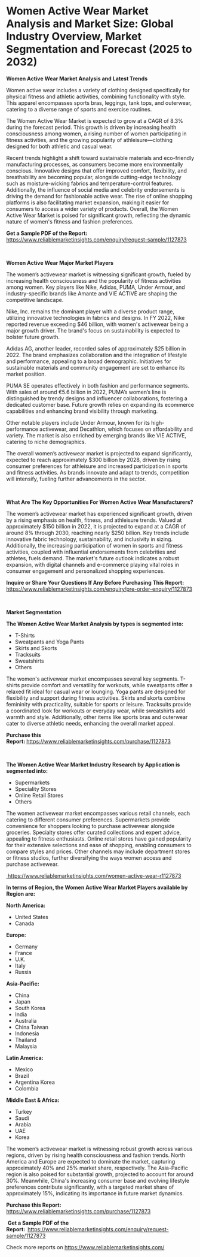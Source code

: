 <p><h1>Women Active Wear Market Analysis and Market Size: Global Industry Overview, Market Segmentation and Forecast (2025 to 2032)</h1></p><p><strong>Women Active Wear Market Analysis and Latest Trends</strong></p>
<p><p>Women active wear includes a variety of clothing designed specifically for physical fitness and athletic activities, combining functionality with style. This apparel encompasses sports bras, leggings, tank tops, and outerwear, catering to a diverse range of sports and exercise routines.</p><p>The Women Active Wear Market is expected to grow at a CAGR of 8.3% during the forecast period. This growth is driven by increasing health consciousness among women, a rising number of women participating in fitness activities, and the growing popularity of athleisure—clothing designed for both athletic and casual wear.</p><p>Recent trends highlight a shift toward sustainable materials and eco-friendly manufacturing processes, as consumers become more environmentally conscious. Innovative designs that offer improved comfort, flexibility, and breathability are becoming popular, alongside cutting-edge technology such as moisture-wicking fabrics and temperature-control features. Additionally, the influence of social media and celebrity endorsements is driving the demand for fashionable active wear. The rise of online shopping platforms is also facilitating market expansion, making it easier for consumers to access a wider variety of products. Overall, the Women Active Wear Market is poised for significant growth, reflecting the dynamic nature of women's fitness and fashion preferences.</p></p>
<p><strong>Get a Sample PDF of the Report:&nbsp;</strong> <a href="https://www.reliablemarketinsights.com/enquiry/request-sample/1127873?utm_campaign=3033&utm_medium=2&utm_source=Github&utm_content=ia&utm_term=06032025&utm_id=women-active-wear">https://www.reliablemarketinsights.com/enquiry/request-sample/1127873</a></p>
<p>&nbsp;</p>
<p><strong>Women Active Wear Major Market Players</strong></p>
<p><p>The women’s activewear market is witnessing significant growth, fueled by increasing health consciousness and the popularity of fitness activities among women. Key players like Nike, Adidas, PUMA, Under Armour, and industry-specific brands like Amante and VIE ACTIVE are shaping the competitive landscape.</p><p>Nike, Inc. remains the dominant player with a diverse product range, utilizing innovative technologies in fabrics and designs. In FY 2022, Nike reported revenue exceeding $46 billion, with women's activewear being a major growth driver. The brand's focus on sustainability is expected to bolster future growth.</p><p>Adidas AG, another leader, recorded sales of approximately $25 billion in 2022. The brand emphasizes collaboration and the integration of lifestyle and performance, appealing to a broad demographic. Initiatives for sustainable materials and community engagement are set to enhance its market position.</p><p>PUMA SE operates effectively in both fashion and performance segments. With sales of around €5.6 billion in 2022, PUMA’s women’s line is distinguished by trendy designs and influencer collaborations, fostering a dedicated customer base. Future growth relies on expanding its ecommerce capabilities and enhancing brand visibility through marketing.</p><p>Other notable players include Under Armour, known for its high-performance activewear, and Decathlon, which focuses on affordability and variety. The market is also enriched by emerging brands like VIE ACTIVE, catering to niche demographics.</p><p>The overall women’s activewear market is projected to expand significantly, expected to reach approximately $300 billion by 2028, driven by rising consumer preferences for athleisure and increased participation in sports and fitness activities. As brands innovate and adapt to trends, competition will intensify, fueling further advancements in the sector.</p></p>
<p>&nbsp;</p>
<p><strong>What Are The Key Opportunities For Women Active Wear Manufacturers?</strong></p>
<p><p>The women’s activewear market has experienced significant growth, driven by a rising emphasis on health, fitness, and athleisure trends. Valued at approximately $150 billion in 2022, it is projected to expand at a CAGR of around 8% through 2030, reaching nearly $250 billion. Key trends include innovative fabric technology, sustainability, and inclusivity in sizing. Additionally, the increasing participation of women in sports and fitness activities, coupled with influential endorsements from celebrities and athletes, fuels demand. The market's future outlook indicates a robust expansion, with digital channels and e-commerce playing vital roles in consumer engagement and personalized shopping experiences.</p></p>
<p><strong>Inquire or Share Your Questions If Any Before Purchasing This Report:</strong> <a href="https://www.reliablemarketinsights.com/enquiry/pre-order-enquiry/1127873?utm_campaign=3033&utm_medium=2&utm_source=Github&utm_content=ia&utm_term=06032025&utm_id=women-active-wear">https://www.reliablemarketinsights.com/enquiry/pre-order-enquiry/1127873</a></p>
<p>&nbsp;</p>
<p><strong>Market Segmentation</strong></p>
<p><strong>The Women Active Wear Market Analysis by types is segmented into:</strong></p>
<p><ul><li>T-Shirts</li><li>Sweatpants and Yoga Pants</li><li>Skirts and Skorts</li><li>Tracksuits</li><li>Sweatshirts</li><li>Others</li></ul></p>
<p><p>The women's activewear market encompasses several key segments. T-shirts provide comfort and versatility for workouts, while sweatpants offer a relaxed fit ideal for casual wear or lounging. Yoga pants are designed for flexibility and support during fitness activities. Skirts and skorts combine femininity with practicality, suitable for sports or leisure. Tracksuits provide a coordinated look for workouts or everyday wear, while sweatshirts add warmth and style. Additionally, other items like sports bras and outerwear cater to diverse athletic needs, enhancing the overall market appeal.</p></p>
<p><strong>Purchase this Report:&nbsp;</strong><a href="https://www.reliablemarketinsights.com/purchase/1127873?utm_campaign=3033&utm_medium=2&utm_source=Github&utm_content=ia&utm_term=06032025&utm_id=women-active-wear">https://www.reliablemarketinsights.com/purchase/1127873</a></p>
<p>&nbsp;</p>
<p><strong>The Women Active Wear Market Industry Research by Application is segmented into:</strong></p>
<p><ul><li>Supermarkets</li><li>Speciality Stores</li><li>Online Retail Stores</li><li>Others</li></ul></p>
<p><p>The women activewear market encompasses various retail channels, each catering to different consumer preferences. Supermarkets provide convenience for shoppers looking to purchase activewear alongside groceries. Specialty stores offer curated collections and expert advice, appealing to fitness enthusiasts. Online retail stores have gained popularity for their extensive selections and ease of shopping, enabling consumers to compare styles and prices. Other channels may include department stores or fitness studios, further diversifying the ways women access and purchase activewear.</p></p>
<p><a href="https://www.reliablemarketinsights.com/women-active-wear-r1127873?utm_campaign=3033&utm_medium=2&utm_source=Github&utm_content=ia&utm_term=06032025&utm_id=women-active-wear">&nbsp;https://www.reliablemarketinsights.com/women-active-wear-r1127873</a></p>
<p><strong>In terms of Region, the Women Active Wear Market Players available by Region are:</strong></p>
<p>
    <p> <strong> North America: </strong>
        <ul>
            <li>United States</li>
            <li>Canada</li>
        </ul>
        </p> 
    <p> <strong> Europe: </strong>
        <ul>
            <li>Germany</li>
            <li>France</li>
            <li>U.K.</li>
            <li>Italy</li>
            <li>Russia</li>
        </ul>
        </p> 
    <p> <strong> Asia-Pacific: </strong>
        <ul>
            <li>China</li>
            <li>Japan</li>
            <li>South Korea</li>
            <li>India</li>
            <li>Australia</li>
            <li>China Taiwan</li>
            <li>Indonesia</li>
            <li>Thailand</li>
            <li>Malaysia</li>
        </ul>
        </p> 
    <p> <strong> Latin America: </strong>
        <ul>
            <li>Mexico</li>
            <li>Brazil</li>
            <li>Argentina Korea</li>
            <li>Colombia</li>
        </ul>
        </p> 
    <p> <strong> Middle East & Africa: </strong>
        <ul>
            <li>Turkey</li>
            <li>Saudi</li>
            <li>Arabia</li>
            <li>UAE</li>
            <li>Korea</li>
        </ul>
    </p>
    </p>
<p><p>The women’s activewear market is witnessing robust growth across various regions, driven by rising health consciousness and fashion trends. North America and Europe are expected to dominate the market, capturing approximately 40% and 25% market share, respectively. The Asia-Pacific region is also poised for substantial growth, projected to account for around 30%. Meanwhile, China's increasing consumer base and evolving lifestyle preferences contribute significantly, with a targeted market share of approximately 15%, indicating its importance in future market dynamics.</p></p>
<p><strong>Purchase this Report: </strong><a href="https://www.reliablemarketinsights.com/purchase/1127873?utm_campaign=3033&utm_medium=2&utm_source=Github&utm_content=ia&utm_term=06032025&utm_id=women-active-wear">https://www.reliablemarketinsights.com/purchase/1127873</a></p>
<p>&nbsp;<strong>Get a Sample PDF of the Report:&nbsp;&nbsp;</strong><a href="https://www.reliablemarketinsights.com/enquiry/request-sample/1127873?utm_campaign=3033&utm_medium=2&utm_source=Github&utm_content=ia&utm_term=06032025&utm_id=women-active-wear">https://www.reliablemarketinsights.com/enquiry/request-sample/1127873</a></p>
<p><strong></strong></p>
<p>Check more reports on <a href="https://www.reliablemarketinsights.com/?utm_campaign=3033&utm_medium=2&utm_source=Github&utm_content=ia&utm_term=06032025&utm_id=women-active-wear">https://www.reliablemarketinsights.com/</a></p>